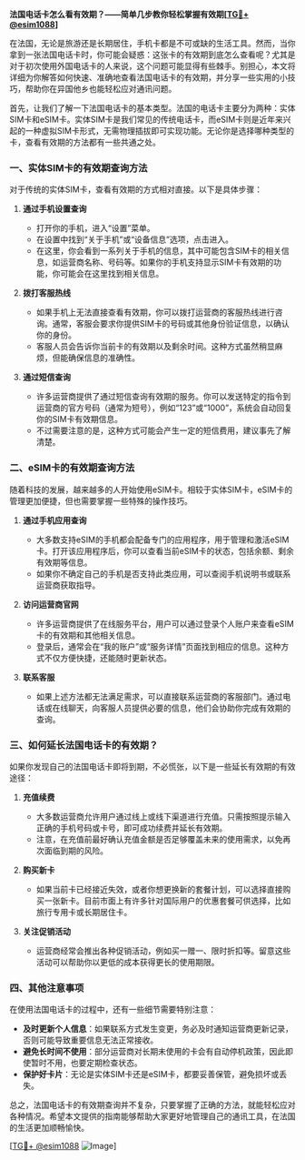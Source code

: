 **法国电话卡怎么看有效期？——简单几步教你轻松掌握有效期[[TG💪+ @esim1088](https://t.me/s/esim1088)]**

在法国，无论是旅游还是长期居住，手机卡都是不可或缺的生活工具。然而，当你拿到一张法国电话卡时，你可能会疑惑：这张卡的有效期到底怎么查看呢？尤其是对于初次使用外国电话卡的人来说，这个问题可能显得有些棘手。别担心，本文将详细为你解答如何快速、准确地查看法国电话卡的有效期，并分享一些实用的小技巧，帮助你在异国他乡也能轻松应对通讯问题。

首先，让我们了解一下法国电话卡的基本类型。法国的电话卡主要分为两种：实体SIM卡和eSIM卡。实体SIM卡是我们常见的传统电话卡，而eSIM卡则是近年来兴起的一种虚拟SIM卡形式，无需物理插拔即可实现功能。无论你是选择哪种类型的卡，查看有效期的方法都有一些共通之处。

### **一、实体SIM卡的有效期查询方法**

对于传统的实体SIM卡，查看有效期的方式相对直接。以下是具体步骤：

1. **通过手机设置查询**
   - 打开你的手机，进入“设置”菜单。
   - 在设置中找到“关于手机”或“设备信息”选项，点击进入。
   - 在这里，你会看到一系列关于手机的信息，其中可能包含SIM卡的相关信息，如运营商名称、号码等。如果你的手机支持显示SIM卡有效期的功能，你可能会在这里找到相关信息。

2. **拨打客服热线**
   - 如果手机上无法直接查看有效期，你可以拨打运营商的客服热线进行咨询。通常，客服会要求你提供SIM卡的号码或其他身份验证信息，以确认你的身份。
   - 客服人员会告诉你当前卡的有效期以及剩余时间。这种方式虽然稍显麻烦，但能确保信息的准确性。

3. **通过短信查询**
   - 许多运营商提供了通过短信查询有效期的服务。你可以发送特定的指令到运营商的官方号码（通常为短号），例如“123”或“1000”，系统会自动回复你的SIM卡有效期信息。
   - 不过需要注意的是，这种方式可能会产生一定的短信费用，建议事先了解清楚。

### **二、eSIM卡的有效期查询方法**

随着科技的发展，越来越多的人开始使用eSIM卡。相较于实体SIM卡，eSIM卡的管理更加便捷，但也需要掌握一些特殊的操作技巧。

1. **通过手机应用查询**
   - 大多数支持eSIM的手机都会配备专门的应用程序，用于管理和激活eSIM卡。打开该应用程序后，你可以查看当前eSIM卡的状态，包括余额、剩余有效期等信息。
   - 如果你不确定自己的手机是否支持此类应用，可以查阅手机说明书或联系运营商获取指导。

2. **访问运营商官网**
   - 许多运营商提供了在线服务平台，用户可以通过登录个人账户来查看eSIM卡的有效期和其他相关信息。
   - 登录后，通常会在“我的账户”或“服务详情”页面找到相应的信息。这种方式不仅方便快捷，还能随时更新状态。

3. **联系客服**
   - 如果上述方法都无法满足需求，可以直接联系运营商的客服部门。通过电话或在线聊天，向客服人员提供必要的信息，他们会协助你完成有效期的查询。

### **三、如何延长法国电话卡的有效期？**

如果你发现自己的法国电话卡即将到期，不必慌张，以下是一些延长有效期的有效途径：

1. **充值续费**
   - 大多数运营商允许用户通过线上或线下渠道进行充值。只需按照提示输入正确的手机号码或卡号，即可成功续费并延长有效期。
   - 注意，在充值前最好确认充值金额是否足够覆盖未来的使用需求，以免再次面临到期的风险。

2. **购买新卡**
   - 如果当前卡已经接近失效，或者你想更换新的套餐计划，可以选择直接购买一张新卡。目前市面上有许多针对国际用户的优惠套餐可供选择，比如旅行专用卡或长期居住卡。

3. **关注促销活动**
   - 运营商经常会推出各种促销活动，例如买一赠一、限时折扣等。留意这些活动可以帮助你以更低的成本获得更长的使用期限。

### **四、其他注意事项**

在使用法国电话卡的过程中，还有一些细节需要特别注意：

- **及时更新个人信息**：如果联系方式发生变更，务必及时通知运营商更新记录，否则可能导致重要信息无法正常接收。
- **避免长时间不使用**：部分运营商对长期未使用的卡会有自动停机政策，因此即使暂时不用，也要定期检查状态。
- **保护好卡片**：无论是实体SIM卡还是eSIM卡，都要妥善保管，避免损坏或丢失。

总之，法国电话卡的有效期查询并不复杂，只要掌握了正确的方法，就能轻松应对各种情况。希望本文提供的指南能够帮助大家更好地管理自己的通讯工具，在法国的生活更加顺畅愉快。

[[TG💪+ @esim1088](https://t.me/s/esim1088) ![Image](https://i.postimg.cc/4NQfJmqS/Snipaste-2025-05-13-00-14-12.png)]